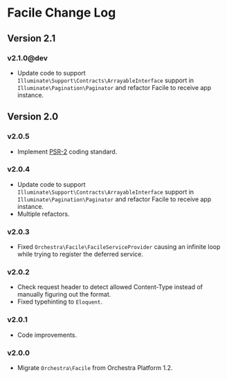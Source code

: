 Facile Change Log
==============

## Version 2.1

### v2.1.0@dev

* Update code to support `Illuminate\Support\Contracts\ArrayableInterface` support in `Illuminate\Pagination\Paginator` and refactor Facile to receive app instance.

## Version 2.0

### v2.0.5

* Implement [PSR-2](https://github.com/php-fig/fig-standards/blob/master/accepted/PSR-2-coding-style-guide.md) coding standard.

### v2.0.4

* Update code to support `Illuminate\Support\Contracts\ArrayableInterface` support in `Illuminate\Pagination\Paginator` and refactor Facile to receive app instance.
* Multiple refactors.

### v2.0.3

* Fixed `Orchestra\Facile\FacileServiceProvider` causing an infinite loop while trying to register the deferred service.

### v2.0.2

* Check request header to detect allowed Content-Type instead of manually figuring out the format.
* Fixed typehinting to `Eloquent`.

### v2.0.1

* Code improvements.

### v2.0.0

* Migrate `Orchestra\Facile` from Orchestra Platform 1.2.
